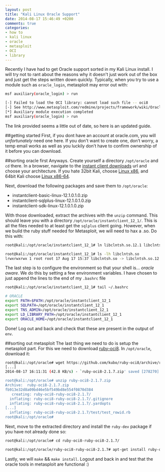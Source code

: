 ```yaml
---
layout: post
title: "Kali Linux Oracle Support"
date: 2014-08-17 15:46:49 +0200
comments: true
categories: 
- how to
- kali linux
- oracle
- metasploit
- OCI
- library
---
```


Recently I have had to get Oracle support sorted in my Kali Linux install. I will try not to rant about the reasons why it doesn't just work out of the box and just get the steps written down quickly. Typically, when you try to use a module such as `oracle_login`, metasploit may error out with:

```bash Metasploit Oracle Error
msf auxiliary(oracle_login) > run

[-] Failed to load the OCI library: cannot load such file -- oci8
[-] See http://www.metasploit.com/redmine/projects/framework/wiki/OracleUsage for installation instructions
[*] Auxiliary module execution completed
msf auxiliary(oracle_login) > run

```

The link provided seems a little out of date, so here is an updated guide.

##getting started
First, if you dont have an account at oracle.com, you will _unfortunately_ need one here. If you don't want to create one, don’t worry, a temp email works as well as you luckily don’t have to confirm ownership of it before you can download.

##sorting oracle first
Anyways. Create yourself a directory `/opt/oracle` and `cd` there. In a browser, navigate to the [instant client downloads](http://www.oracle.com/technetwork/database/features/instant-client/index-097480.html) url and choose your architecture. If you hate 32bit Kali, choose [Linux x86](http://www.oracle.com/technetwork/database/features/instant-client/index-097480.html), and 64bit Kali choose [Linux x86-64](http://www.oracle.com/technetwork/topics/linuxx86-64soft-092277.html).

Next, download the following packages and save them to `/opt/oracle`:

- instantclient-basic-linux-12.1.0.1.0.zip
- instantclient-sqlplus-linux-12.1.0.1.0.zip
- instantclient-sdk-linux-12.1.0.1.0.zip

With those downloaded, extract the archives with the `unzip` command. This should leave you with a directory `/opt/oracle/instantclient_12_1/`. This is all the files needed to at least get the `sqlplus` client going. However, when we build the ruby stuff needed for Metasploit, we will need to hax a .so. Do this with:

```bash so symlink
root@kali:/opt/oracle/instantclient_12_1# ln libclntsh.so.12.1 libclntsh.so

root@kali:/opt/oracle/instantclient_12_1# ls -lh libclntsh.so
lrwxrwxrwx 1 root root 17 Aug 17 15:37 libclntsh.so -> libclntsh.so.12.1
```

The last step is to configure the environment so that your shell is... _oracle aware_. We do this by setting a few environment variables. I have chosen to just append the lines to the end of my `.bashrc` file


```bash .bashrc
root@kali:/opt/oracle/instantclient_12_1# tail ~/.bashrc 

# ORACLE
export PATH=$PATH:/opt/oracle/instantclient_12_1
export SQLPATH=/opt/oracle/instantclient_12_1
export TNS_ADMIN=/opt/oracle/instantclient_12_1
export LD_LIBRARY_PATH=/opt/oracle/instantclient_12_1
export ORACLE_HOME=/opt/oracle/instantclient_12_1
```

Done! Log out and back and check that these are present in the output of `env`.

##sorting out metasploit
The last thing we need to do is setup the metasploit part. For this we need to download [ruby-oci8](https://github.com/kubo/ruby-oci8/archive/ruby-oci8-2.1.7.zip). In `/opt/oracle`, download it:

```bash download ruby-oci8
root@kali:/opt/oracle# wget https://github.com/kubo/ruby-oci8/archive/ruby-oci8-2.1.7.zip
[...] 
2014-08-17 16:11:31 (42.8 KB/s) - `ruby-oci8-2.1.7.zip' saved [278270]

root@kali:/opt/oracle# unzip ruby-oci8-2.1.7.zip 
Archive:  ruby-oci8-2.1.7.zip
fb913e32d8a09bd46e5bf549bd8e554f0870d384
   creating: ruby-oci8-ruby-oci8-2.1.7/
  inflating: ruby-oci8-ruby-oci8-2.1.7/.gitignore  
  inflating: ruby-oci8-ruby-oci8-2.1.7/.yardopts  
[...]
  inflating: ruby-oci8-ruby-oci8-2.1.7/test/test_rowid.rb  
root@kali:/opt/oracle#
```
Next, move to the extracted directory and install the `ruby-dev` package if you have not already done so:

```bash ruby-dev
root@kali:/opt/oracle# cd ruby-oci8-ruby-oci8-2.1.7/

root@kali:/opt/oracle/ruby-oci8-ruby-oci8-2.1.7# apt-get install ruby-dev
```

Lastly, we will `make` && `make install`. Logout and back in and test that the oracle tools in metasploit are functional :)